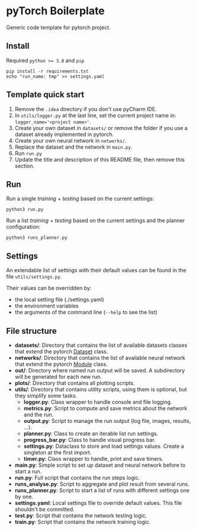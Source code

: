 # pyTorch Boilerplate

Generic code template for pytorch project.

## Install

Required `python >= 3.8` and `pip`

```shell script
pip install -r requirements.txt
echo "run_name: tmp" >> settings.yaml
```

## Template quick start

1. Remove the `.idea` directory if you don't use pyCharm IDE.
2. In `utils/logger.py` at the last line, set the current project name in: `logger_name='<project name>'`.
3. Create your own dataset in `datasets/` or remove the folder if you use a dataset already implemented in pytorch.
4. Create your own neural network in `networks/`.
5. Replace the dataset and the network in `main.py`.
6. Run `run.py`
7. Update the title and description of this README file, then remove this section.

## Run

Run a single _training_ + _testing_ based on the current settings:

```shell
python3 run.py
```

Run a list _training_ + _testing_ based on the current settings and the planner configuration:

```shell
python3 runs_planner.py
```

## Settings

An extendable list of settings with their default values can be found in the file `utils/settings.py`.

Their values can be overridden by:

- the local setting file (./settings.yaml)
- the environment variables
- the arguments of the command line (`--help` to see the list)

## File structure

* __datasets/__: Directory that contains the list of available datasets classes that extend the
  pytorch [Dataset](https://pytorch.org/docs/stable/data.html#torch.utils.data.Dataset) class.
* __networks/__: Directory that contains the list of available neural network that extend the
  pytorch [Module](https://pytorch.org/docs/stable/generated/torch.nn.Module.html) class.
* __out/__: Directory where named run output will be saved. A subdirectory will be generated for each new run.
* __plots/__: Directory that contains all plotting scripts.
* __utils/__: Directory that contains utility scripts, using them is optional, but they simplify some tasks.
  * __logger.py__: Class wrapper to handle console and file logging.
  * __metrics.py__: Script to compute and save metrics about the network and the run.
  * __output.py__: Script to manage the run output (log file, images, results, ...).
  * __planner.py__: Class to create an iterable list run settings.
  * __progress_bar.py__: Class to handle visual progress bar.
  * __settings.py__: Dataclass to store and load settings values. Create a singleton at the first import.
  * __timer.py__: Class wrapper to handle, print and save timers.
* __main.py__: Simple script to set up dataset and neural network before to start a run.
* __run.py__: Full script that contains the run steps logic.
* __runs_analyse.py__: Script to aggregate and plot result from several runs.
* __runs_planner.py__: Script to start a list of runs with different settings one by one.
* __settings.yaml__: Local settings file to override default values. This file shouldn't be committed.
* __test.py__: Script that contains the network testing logic.
* __train.py__: Script that contains the network training logic.
